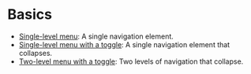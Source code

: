 # Basics

* [Single-level menu](single-level-menu.md): A single navigation element.
* [Single-level menu with a toggle](single-level-menu-with-toggle.md): A single navigation element that collapses.
* [Two-level menu with a toggle](two-level-menu-with-toggle.md): Two levels of navigation that collapse.
